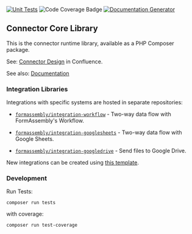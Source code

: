 [![Unit Tests](https://git.formassembly.com/Formassembly/connector-core/actions/workflows/unit-tests.yml/badge.svg)](https://git.formassembly.com/Formassembly/connector-core/actions/workflows/unit-tests.yml) ![Code Coverage Badge](../image-data/badge-coverage.svg?raw=1) [![Documentation Generator](https://git.formassembly.com/Formassembly/connector-core/actions/workflows/documentation.yml/badge.svg)](https://git.formassembly.com/Formassembly/connector-core/actions/workflows/documentation.yml)

## Connector Core Library 



This is the connector runtime library, available as a PHP Composer package. 

See: [Connector Design](https://formassembly.atlassian.net/wiki/spaces/ENG/pages/2658074625/Connector+Design) in Confluence.

See also: [Documentation](https://pages.git.formassembly.com/Formassembly/connector-core/)


### Integration Libraries 

Integrations with specific systems are hosted in separate repositories:

* [`formassembly/integration-workflow`](https://git.formassembly.com/Formassembly/connector-integration-workflow) - Two-way data flow with FormAssembly's Workflow.

* [`formassembly/integration-googlesheets`](https://git.formassembly.com/Formassembly/connector-integration-googlesheets) - Two-way data flow with Google Sheets.

* [`formassembly/integration-googledrive`](https://git.formassembly.com/Formassembly/connector-integration-googledrive) - Send files to Google Drive.
    
New integrations can be created using [this template](https://git.formassembly.com/Formassembly/connector-integration-template).

### Development ###

Run Tests:
```
composer run tests
```

with coverage:
```
composer run test-coverage
```

